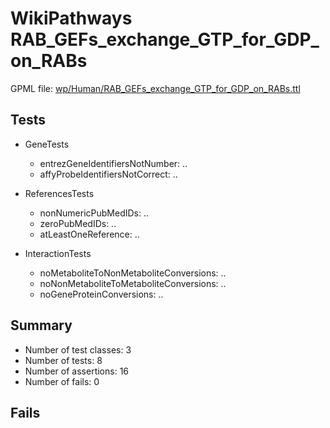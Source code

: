 # WikiPathways RAB_GEFs_exchange_GTP_for_GDP_on_RABs

GPML file: [wp/Human/RAB_GEFs_exchange_GTP_for_GDP_on_RABs.ttl](../wp/Human/RAB_GEFs_exchange_GTP_for_GDP_on_RABs.ttl)

## Tests

* GeneTests
    * entrezGeneIdentifiersNotNumber: ..
    * affyProbeIdentifiersNotCorrect: ..

* ReferencesTests
    * nonNumericPubMedIDs: ..
    * zeroPubMedIDs: ..
    * atLeastOneReference: ..

* InteractionTests
    * noMetaboliteToNonMetaboliteConversions: ..
    * noNonMetaboliteToMetaboliteConversions: ..
    * noGeneProteinConversions: ..

## Summary

* Number of test classes: 3
* Number of tests: 8
* Number of assertions: 16
* Number of fails: 0

## Fails

